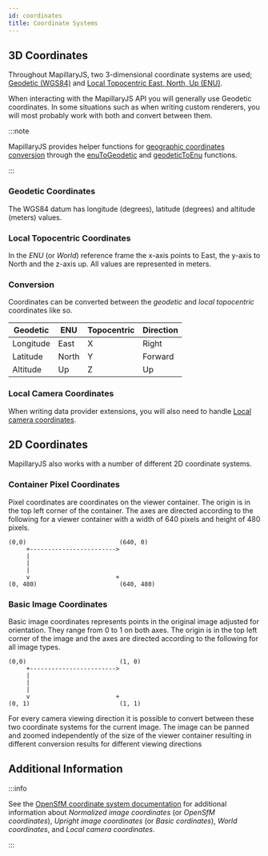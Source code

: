 ```yaml
---
id: coordinates
title: Coordinate Systems
---
```


## 3D Coordinates

Throughout MapillaryJS, two 3-dimensional coordinate systems are used; [Geodetic (WGS84)](https://en.wikipedia.org/wiki/Geodetic_datum) and [Local Topocentric East, North, Up (ENU)](https://en.wikipedia.org/wiki/Local_tangent_plane_coordinates).

When interacting with the MapillaryJS API you will generally use Geodetic coordinates. In some situations such as when writing custom renderers, you will most probably work with both and convert between them.

:::note

MapillaryJS provides helper functions for [geographic coordinates conversion](https://en.wikipedia.org/wiki/Geographic_coordinate_conversion) through the [enuToGeodetic](/api/modules/api#enutogeodetic) and [geodeticToEnu](/api/modules/api#geodetictoenu) functions.

:::

### Geodetic Coordinates

The WGS84 datum has longitude (degrees), latitude (degrees) and altitude (meters) values.

### Local Topocentric Coordinates

In the _ENU_ (or _World_) reference frame the x-axis points to East, the y-axis to North and the z-axis up. All values are represented in meters.

### Conversion

Coordinates can be converted between the _geodetic_ and _local topocentric_ coordinates like so.

| Geodetic  | ENU   | Topocentric | Direction |
| --------- | ----- | ----------- | --------- |
| Longitude | East  | X           | Right     |
| Latitude  | North | Y           | Forward   |
| Altitude  | Up    | Z           | Up        |

### Local Camera Coordinates

When writing data provider extensions, you will also need to handle [Local camera coordinates](https://www.opensfm.org/docs/cam_coord_system.html).

## 2D Coordinates

MapillaryJS also works with a number of different 2D coordinate systems.

### Container Pixel Coordinates

Pixel coordinates are coordinates on the viewer container. The origin is in the top left corner of the container. The axes are directed according to the following for a viewer container with a width of 640 pixels and height of 480 pixels.

```
(0,0)                          (640, 0)
     +------------------------>
     |
     |
     |
     v                        +
(0, 480)                       (640, 480)
```

### Basic Image Coordinates

Basic image coordinates represents points in the original image adjusted for orientation. They range from 0 to 1 on both axes. The origin is in the top left corner of the image and the axes are directed according to the following for all image types.

```
(0,0)                          (1, 0)
     +------------------------>
     |
     |
     |
     v                        +
(0, 1)                         (1, 1)
```

For every camera viewing direction it is possible to convert between these two coordinate systems for the current image. The image can be panned and zoomed independently of the size of the viewer container resulting in different conversion results for different viewing directions

## Additional Information

:::info

See the [OpenSfM coordinate system documentation](https://www.opensfm.org/docs/geometry.html#coordinate-systems) for additional information about _Normalized image coordinates_ (or _OpenSfM coordinates_), _Upright image coordinates_ (or _Basic cordinates_), _World coordinates_, and _Local camera coordinates_.

:::
